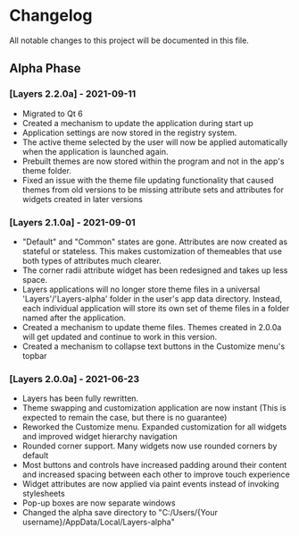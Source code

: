 # Changelog
All notable changes to this project will be documented in this file.

## Alpha Phase

### [Layers 2.2.0a] - 2021-09-11
- Migrated to Qt 6
- Created a mechanism to update the application during start up
- Application settings are now stored in the registry system.
- The active theme selected by the user will now be applied automatically when the application is launched again.
- Prebuilt themes are now stored within the program and not in the app's theme folder.
- Fixed an issue with the theme file updating functionality that caused themes from old versions to be missing attribute sets and attributes for widgets created in later versions

### [Layers 2.1.0a] - 2021-09-01
- "Default" and "Common" states are gone. Attributes are now created as stateful or stateless. This makes customization of themeables that use both types of attributes much clearer.
- The corner radii attribute widget has been redesigned and takes up less space.
- Layers applications will no longer store theme files in a universal 'Layers'/'Layers-alpha' folder in the user's app data directory. Instead, each individual application will store its own set of theme files in a folder named after the application.
- Created a mechanism to update theme files. Themes created in 2.0.0a will get updated and continue to work in this version.
- Created a mechanism to collapse text buttons in the Customize menu's topbar

### [Layers 2.0.0a] - 2021-06-23
- Layers has been fully rewritten.
- Theme swapping and customization application are now instant (This is expected to remain the case, but there is no guarantee)
- Reworked the Customize menu. Expanded customization for all widgets and improved widget hierarchy navigation
- Rounded corner support. Many widgets now use rounded corners by default
- Most buttons and controls have increased padding around their content and increased spacing between each other to improve touch experience
- Widget attributes are now applied via paint events instead of invoking stylesheets
- Pop-up boxes are now separate windows
- Changed the alpha save directory to "C:/Users/{Your username}/AppData/Local/Layers-alpha" 